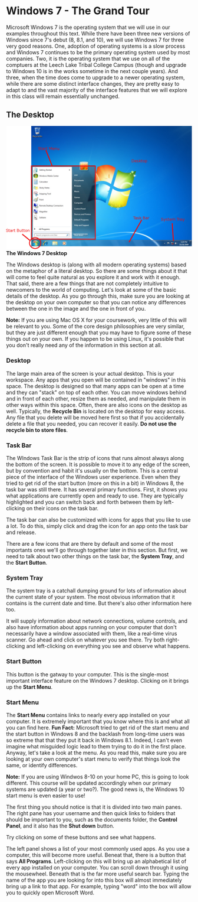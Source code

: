 # Windows 7 - The Grand Tour

Microsoft Windows 7 is the operating system that we will use in our examples throughout this text. While there have been three new versions of Windows since 7's debut (8, 8.1, and 10), we will use Windows 7 for three very good reasons. One, adoption of operating systems is a slow process and Windows 7 continues to be the primary operating system used by most companies. Two, it is the operating system that we use on all of the comptuers at the Leech Lake Tribal College Campus (though and upgrade to Windows 10 is in the works sometime in the next couple years). And three, when the time does come to upgrade to a newer operating system, while there are some distinct interface changes, they are pretty easy to adapt to and the vast majority of the interface features that we will explore in this class will remain essentially unchanged.

## The Desktop

![desktop]
**The Windows 7 Desktop**<br>

The Windows desktop is (along with all modern operating systems) based on the metaphor of a literal desktop. So there are some things about it that will come to feel quite natural as you explore it and work with it enough. That said, there are a few things that are not  completely intuitive to newcomers to the world of computing. Let's look at some of the basic details of the desktop. As you go through this, make sure you are looking at the desktop on your own computer so that you can notice any differences between the one in the image and the one in front of you.

<div class="alert alert-info"><strong>Note:</strong> If you are using Mac OS X for your coursework, very little of this will be relevant to you. Some of the core design philosophies are very similar, but they are just different enough that you may have to figure some of these things out on your own. If you happen to be using Linux, it's possible that you don't really need any of the information in this section at all.</div>

### Desktop

The large main area of the screen is your actual desktop. This is your workspace. Any apps that you open will be contained in "windows" in this space. The desktop is designed so that many apps can be open at a time and they can "stack" on top of each other. You can move windows behind and in front of each other, resize them as needed, and manipulate them in other ways within this space. Often, there are also icons on the desktop as well. Typically, the **Recycle Bin** is located on the desktop for easy access. Any file that you delete will be moved here first so that if you accidentally delete a file that you needed, you can recover it easily. **Do not use the recycle bin to store files**.

### Task Bar

The WIndows Task Bar is the strip of icons that runs almost always along the bottom of the screen. It is possible to move it to any edge of the screen, but by convention and habit it's usually on the bottom. This is a central piece of the interface of the Windows user experience. Even when they tried to get rid of the start button (more on this in a bit) in Windows 8, the task bar was still there. It has several primary functions. First, it shows you what applications are currently open and ready to use. They are typically highlighted and you can switch back and forth between them by left-clicking on their icons on the task bar. 

The task bar can also be customized with icons for apps that you like to use a lot. To do this, simply click and drag the icon for an app onto the task bar and release.

There are a few icons that are there by default and some of the most importants ones we'll go through together later in this section. But first, we need to talk about two other things on the task bar, the **System Tray**, and the **Start Button**.

### System Tray

The system tray is a catchall dumping ground for lots of information about the current state of your system. The most obvious information that it contains is the current date and time. But there's also other information here too.

It will supply information about network connections, volume controls, and also have information about apps running on your computer that don't necessarily have a window associated with them, like a real-time virus scanner. Go ahead and click on whatever you see there. Try both right-clicking and left-clicking on everything you see and observe what happens.

### Start Button

This button is the gatway to your computer. This is the single-most important interface feature on the Windows 7 desktop. Clicking on it brings up the **Start Menu**.

### Start Menu

The **Start Menu** contains links to nearly every app installed on your computer. It is extremely important that you know where this is and what all you can find here. **Fun Fact:** Microsoft tried to get rid of the start menu and the start button in Windows 8 and the backlash from long-time users was so extreme that that they put it back in Windows 8.1. Indeed, I can't even imagine what misguided logic lead to them trying to do it in the first place. Anyway, let's take a look at the menu. As you read this, make sure you are looking at your own computer's start menu to verify that things look the same, or identify differences.

<div class="alert alert-info"><strong>Note:</strong> If you are using Windwos 8-10 on your home PC, this is going to look different. This course will be updated accordingly when our primary systems are updated (a year or two?). The good news is, the Windows 10 start menu is even easier to use!</div>

The first thing you should notice is that it is divided into two main panes. The right pane has your username and then quick links to folders that should be important to you, such as the documents folder, the **Control Panel**, and it also has the **Shut down** button.

Try clicking on some of these buttons and see what happens.

The left panel shows a list of your most commonly used apps. As you use a computer, this will become more useful. Beneat that, there is a button that says **All Programs**. Left-clicking on this will bring up an alphabetical list of every app installed on your computer. You can scroll down through it using the mousewheel. Beneath that is the far more useful search bar. Typing the name of the app you are looking for into this box will almost immediately bring up a link to that app. For example, typing "word" into the box will allow you to quickly open Microsoft Word.

<!-- Images -->
[desktop]: images/win7tour.png
